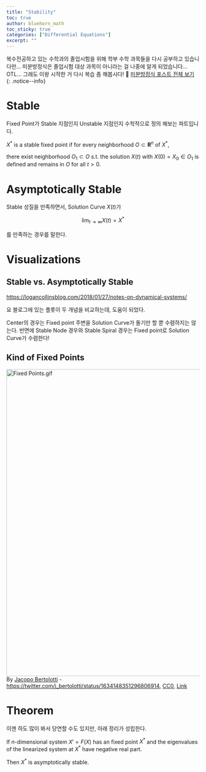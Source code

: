 ```yaml
---
title: "Stability"
toc: true
author: bluehorn_math
toc_sticky: true
categories: ["Differential Equations"]
excerpt: ""
---
```


복수전공하고 있는 수학과의 졸업시험을 위해 학부 수학 과목들을 다시 공부하고 있습니다만... 미분방정식은 졸업시험 대상 과목이 아니라는 걸 나중에 알게 되었습니다... OTL... 그래도 이왕 시작한 거 다시 복습 좀 해봅시다! 🏃 [미분방정식 포스트 전체 보기](/categories/differential-equations)
{: .notice--info}

# Stable

Fixed Point가 Stable 지점인지 Unstable 지점인지 수학적으로 정의 해보는 파트입니다.

<div class="theorem" markdown="1">

$X^{\ast}$ is a stable fixed point if for every neighborhood $O \subset \mathbf{R}^n$ of $X^{\ast}$,

there exist neighborhood $O_1 \subset O$ s.t. the solution $X(t)$ with $X(0) = X_0 \in O_1$ is defined and remains in $O$ for all $t > 0$.

</div>

# Asymptotically Stable

Stable 성질을 만족하면서, Solution Curve $X(t)$가

$$
\lim_{t\rightarrow \infty} X(t) = X^{\ast}
$$

를 만족하는 경우를 말한다.

# Visualizations

## Stable vs. Asymptotically Stable

https://logancollinsblog.com/2018/01/27/notes-on-dynamical-systems/

요 블로그에 있는 플롯이 두 개념을 비교하는데, 도움이 되었다.

Center의 경우는 Fixed point 주변을 Solution Curve가 돌기만 할 뿐 수렴하지는 않는다. 반면에 Stable Node 경우와 Stable Spiral 경우는 Fixed point로 Solution Curve가 수렴한다!

## Kind of Fixed Points

<p><a href="https://commons.wikimedia.org/wiki/File:Fixed_Points.gif#/media/File:Fixed_Points.gif"><img src="https://upload.wikimedia.org/wikipedia/commons/0/00/Fixed_Points.gif" alt="Fixed Points.gif" height="800" width="800"></a><br>By <a href="//commons.wikimedia.org/wiki/User:Berto" title="User:Berto">Jacopo Bertolotti</a> - <a rel="nofollow" class="external free" href="https://twitter.com/j_bertolotti/status/1634148351296806914">https://twitter.com/j_bertolotti/status/1634148351296806914</a>, <a href="http://creativecommons.org/publicdomain/zero/1.0/deed.en" title="Creative Commons Zero, Public Domain Dedication">CC0</a>, <a href="https://commons.wikimedia.org/w/index.php?curid=129562629">Link</a></p>

# Theorem

이젠 하도 많이 봐서 당연할 수도 있지만, 아래 정리가 성립한다.

<div class="theorem" markdown="1">

If $n$-dimensional system $X' = F(X)$ has an fixed point $X^{\ast}$ and the eigenvalues of the linearized system at $X^{\ast}$ have negative real part.

Then $X^{\ast}$ is asymptotically stable.

</div>

